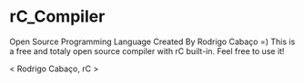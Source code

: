 # rC_Compiler
Open Source Programming Language Created By Rodrigo Cabaço =) This is a free and totaly open source compiler with rC built-in. Feel free to use it!

< Rodrigo Cabaço, rC >
